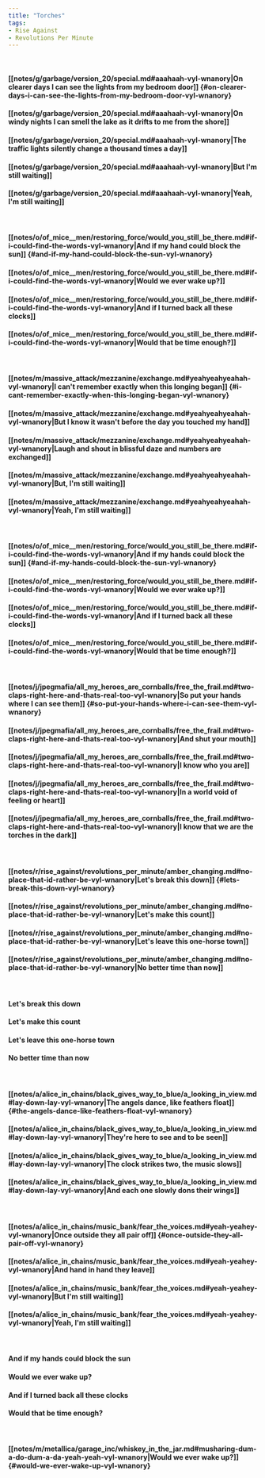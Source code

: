 ```yaml
---
title: "Torches"
tags:
- Rise Against
- Revolutions Per Minute
---
```

&nbsp;
#### [[notes/g/garbage/version_20/special.md#aaahaah-vyl-wnanory|On clearer days I can see the lights from my bedroom door]] {#on-clearer-days-i-can-see-the-lights-from-my-bedroom-door-vyl-wnanory}
#### [[notes/g/garbage/version_20/special.md#aaahaah-vyl-wnanory|On windy nights I can smell the lake as it drifts to me from the shore]]
#### [[notes/g/garbage/version_20/special.md#aaahaah-vyl-wnanory|The traffic lights silently change a thousand times a day]]
#### [[notes/g/garbage/version_20/special.md#aaahaah-vyl-wnanory|But I'm still waiting]]
#### [[notes/g/garbage/version_20/special.md#aaahaah-vyl-wnanory|Yeah, I'm still waiting]]
&nbsp;
#### [[notes/o/of_mice__men/restoring_force/would_you_still_be_there.md#if-i-could-find-the-words-vyl-wnanory|And if my hand could block the sun]] {#and-if-my-hand-could-block-the-sun-vyl-wnanory}
#### [[notes/o/of_mice__men/restoring_force/would_you_still_be_there.md#if-i-could-find-the-words-vyl-wnanory|Would we ever wake up?]]
#### [[notes/o/of_mice__men/restoring_force/would_you_still_be_there.md#if-i-could-find-the-words-vyl-wnanory|And if I turned back all these clocks]]
#### [[notes/o/of_mice__men/restoring_force/would_you_still_be_there.md#if-i-could-find-the-words-vyl-wnanory|Would that be time enough?]]
&nbsp;
#### [[notes/m/massive_attack/mezzanine/exchange.md#yeahyeahyeahah-vyl-wnanory|I can't remember exactly when this longing began]] {#i-cant-remember-exactly-when-this-longing-began-vyl-wnanory}
#### [[notes/m/massive_attack/mezzanine/exchange.md#yeahyeahyeahah-vyl-wnanory|But I know it wasn't before the day you touched my hand]]
#### [[notes/m/massive_attack/mezzanine/exchange.md#yeahyeahyeahah-vyl-wnanory|Laugh and shout in blissful daze and numbers are exchanged]]
#### [[notes/m/massive_attack/mezzanine/exchange.md#yeahyeahyeahah-vyl-wnanory|But, I'm still waiting]]
#### [[notes/m/massive_attack/mezzanine/exchange.md#yeahyeahyeahah-vyl-wnanory|Yeah, I'm still waiting]]
&nbsp;
#### [[notes/o/of_mice__men/restoring_force/would_you_still_be_there.md#if-i-could-find-the-words-vyl-wnanory|And if my hands could block the sun]] {#and-if-my-hands-could-block-the-sun-vyl-wnanory}
#### [[notes/o/of_mice__men/restoring_force/would_you_still_be_there.md#if-i-could-find-the-words-vyl-wnanory|Would we ever wake up?]]
#### [[notes/o/of_mice__men/restoring_force/would_you_still_be_there.md#if-i-could-find-the-words-vyl-wnanory|And if I turned back all these clocks]]
#### [[notes/o/of_mice__men/restoring_force/would_you_still_be_there.md#if-i-could-find-the-words-vyl-wnanory|Would that be time enough?]]
&nbsp;
#### [[notes/j/jpegmafia/all_my_heroes_are_cornballs/free_the_frail.md#two-claps-right-here-and-thats-real-too-vyl-wnanory|So put your hands where I can see them]] {#so-put-your-hands-where-i-can-see-them-vyl-wnanory}
#### [[notes/j/jpegmafia/all_my_heroes_are_cornballs/free_the_frail.md#two-claps-right-here-and-thats-real-too-vyl-wnanory|And shut your mouth]]
#### [[notes/j/jpegmafia/all_my_heroes_are_cornballs/free_the_frail.md#two-claps-right-here-and-thats-real-too-vyl-wnanory|I know who you are]]
#### [[notes/j/jpegmafia/all_my_heroes_are_cornballs/free_the_frail.md#two-claps-right-here-and-thats-real-too-vyl-wnanory|In a world void of feeling or heart]]
#### [[notes/j/jpegmafia/all_my_heroes_are_cornballs/free_the_frail.md#two-claps-right-here-and-thats-real-too-vyl-wnanory|I know that we are the torches in the dark]]
&nbsp;
#### [[notes/r/rise_against/revolutions_per_minute/amber_changing.md#no-place-that-id-rather-be-vyl-wnanory|Let's break this down]] {#lets-break-this-down-vyl-wnanory}
#### [[notes/r/rise_against/revolutions_per_minute/amber_changing.md#no-place-that-id-rather-be-vyl-wnanory|Let's make this count]]
#### [[notes/r/rise_against/revolutions_per_minute/amber_changing.md#no-place-that-id-rather-be-vyl-wnanory|Let's leave this one-horse town]]
#### [[notes/r/rise_against/revolutions_per_minute/amber_changing.md#no-place-that-id-rather-be-vyl-wnanory|No better time than now]]
&nbsp;
#### Let's break this down
#### Let's make this count
#### Let's leave this one-horse town
#### No better time than now
&nbsp;
#### [[notes/a/alice_in_chains/black_gives_way_to_blue/a_looking_in_view.md#lay-down-lay-vyl-wnanory|The angels dance, like feathers float]] {#the-angels-dance-like-feathers-float-vyl-wnanory}
#### [[notes/a/alice_in_chains/black_gives_way_to_blue/a_looking_in_view.md#lay-down-lay-vyl-wnanory|They're here to see and to be seen]]
#### [[notes/a/alice_in_chains/black_gives_way_to_blue/a_looking_in_view.md#lay-down-lay-vyl-wnanory|The clock strikes two, the music slows]]
#### [[notes/a/alice_in_chains/black_gives_way_to_blue/a_looking_in_view.md#lay-down-lay-vyl-wnanory|And each one slowly dons their wings]]
&nbsp;
#### [[notes/a/alice_in_chains/music_bank/fear_the_voices.md#yeah-yeahey-vyl-wnanory|Once outside they all pair off]] {#once-outside-they-all-pair-off-vyl-wnanory}
#### [[notes/a/alice_in_chains/music_bank/fear_the_voices.md#yeah-yeahey-vyl-wnanory|And hand in hand they leave]]
#### [[notes/a/alice_in_chains/music_bank/fear_the_voices.md#yeah-yeahey-vyl-wnanory|But I'm still waiting]]
#### [[notes/a/alice_in_chains/music_bank/fear_the_voices.md#yeah-yeahey-vyl-wnanory|Yeah, I'm still waiting]]
&nbsp;
#### And if my hands could block the sun
#### Would we ever wake up?
#### And if I turned back all these clocks
#### Would that be time enough?
&nbsp;
#### [[notes/m/metallica/garage_inc/whiskey_in_the_jar.md#musharing-dum-a-do-dum-a-da-yeah-yeah-vyl-wnanory|Would we ever wake up?]] {#would-we-ever-wake-up-vyl-wnanory}
